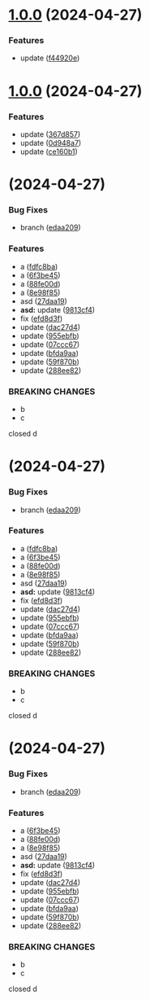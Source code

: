 # [1.0.0](https://github.com/Coderclc/client-api-plop/compare/v1.6.0...v1.0.0) (2024-04-27)

### Features

- update ([f44920e](https://github.com/Coderclc/client-api-plop/commit/f44920e4fa8f057e3765475bfc64e0efac74d040))

# [1.0.0](https://github.com/Coderclc/client-api-plop/compare/v1.1.0...v1.0.0) (2024-04-27)

### Features

- update ([367d857](https://github.com/Coderclc/client-api-plop/commit/367d8574e574c93c8753eaafb2a5503f54e7b75b))
- update ([0d948a7](https://github.com/Coderclc/client-api-plop/commit/0d948a7074ff6d12f42a432495b8dcb8dddfca0a))
- update ([ce160b1](https://github.com/Coderclc/client-api-plop/commit/ce160b1ad5ba4ee6a149b97936d0b14ca24f8750))

# (2024-04-27)

### Bug Fixes

- branch ([edaa209](https://github.com/Coderclc/client-api-plop/commit/edaa209e175285f8920e16a8696e397d1b840a2d))

### Features

- a ([fdfc8ba](https://github.com/Coderclc/client-api-plop/commit/fdfc8bacb7b51c422ab4d8164a2b5d3589296af4))
- a ([6f3be45](https://github.com/Coderclc/client-api-plop/commit/6f3be45ae9014dabdee0d02ab51b70e171e46d81))
- a ([88fe00d](https://github.com/Coderclc/client-api-plop/commit/88fe00dfc5ed057640382cc68aba36d1071cbdd7))
- a ([8e98f85](https://github.com/Coderclc/client-api-plop/commit/8e98f85c1a8c3ed0fa3e32aaf14c2e30653b6536))
- asd ([27daa19](https://github.com/Coderclc/client-api-plop/commit/27daa193b2e1ea1cd6eac05f2059b7a0cb54c5cc))
- **asd:** update ([9813cf4](https://github.com/Coderclc/client-api-plop/commit/9813cf487f56d7392e70b1c95b0ad59fc078148c))
- fix ([efd8d3f](https://github.com/Coderclc/client-api-plop/commit/efd8d3fe7f82f15741dec52741aae72e3058de60))
- update ([dac27d4](https://github.com/Coderclc/client-api-plop/commit/dac27d4f2ca6cd8c1d53c8514af040425b93be08))
- update ([955ebfb](https://github.com/Coderclc/client-api-plop/commit/955ebfbc72fb744d9d9e1192989df6c51888ea1e))
- update ([07ccc67](https://github.com/Coderclc/client-api-plop/commit/07ccc674bb30516eb88c1ed59ef025d8b47e5e21))
- update ([bfda9aa](https://github.com/Coderclc/client-api-plop/commit/bfda9aaa3d152b06ededa6036522bf06711c8ce1))
- update ([59f870b](https://github.com/Coderclc/client-api-plop/commit/59f870b61c8279495a865337c4c908b9d33a7a52))
- update ([288ee82](https://github.com/Coderclc/client-api-plop/commit/288ee8287e0a6f58ee9e3c50e0ef9f8fa8306f41))

### BREAKING CHANGES

- b
- c

closed d

# (2024-04-27)

### Bug Fixes

- branch ([edaa209](https://github.com/Coderclc/client-api-plop/commit/edaa209e175285f8920e16a8696e397d1b840a2d))

### Features

- a ([fdfc8ba](https://github.com/Coderclc/client-api-plop/commit/fdfc8bacb7b51c422ab4d8164a2b5d3589296af4))
- a ([6f3be45](https://github.com/Coderclc/client-api-plop/commit/6f3be45ae9014dabdee0d02ab51b70e171e46d81))
- a ([88fe00d](https://github.com/Coderclc/client-api-plop/commit/88fe00dfc5ed057640382cc68aba36d1071cbdd7))
- a ([8e98f85](https://github.com/Coderclc/client-api-plop/commit/8e98f85c1a8c3ed0fa3e32aaf14c2e30653b6536))
- asd ([27daa19](https://github.com/Coderclc/client-api-plop/commit/27daa193b2e1ea1cd6eac05f2059b7a0cb54c5cc))
- **asd:** update ([9813cf4](https://github.com/Coderclc/client-api-plop/commit/9813cf487f56d7392e70b1c95b0ad59fc078148c))
- fix ([efd8d3f](https://github.com/Coderclc/client-api-plop/commit/efd8d3fe7f82f15741dec52741aae72e3058de60))
- update ([dac27d4](https://github.com/Coderclc/client-api-plop/commit/dac27d4f2ca6cd8c1d53c8514af040425b93be08))
- update ([955ebfb](https://github.com/Coderclc/client-api-plop/commit/955ebfbc72fb744d9d9e1192989df6c51888ea1e))
- update ([07ccc67](https://github.com/Coderclc/client-api-plop/commit/07ccc674bb30516eb88c1ed59ef025d8b47e5e21))
- update ([bfda9aa](https://github.com/Coderclc/client-api-plop/commit/bfda9aaa3d152b06ededa6036522bf06711c8ce1))
- update ([59f870b](https://github.com/Coderclc/client-api-plop/commit/59f870b61c8279495a865337c4c908b9d33a7a52))
- update ([288ee82](https://github.com/Coderclc/client-api-plop/commit/288ee8287e0a6f58ee9e3c50e0ef9f8fa8306f41))

### BREAKING CHANGES

- b
- c

closed d

# (2024-04-27)

### Bug Fixes

- branch ([edaa209](https://github.com/Coderclc/client-api-plop/commit/edaa209e175285f8920e16a8696e397d1b840a2d))

### Features

- a ([6f3be45](https://github.com/Coderclc/client-api-plop/commit/6f3be45ae9014dabdee0d02ab51b70e171e46d81))
- a ([88fe00d](https://github.com/Coderclc/client-api-plop/commit/88fe00dfc5ed057640382cc68aba36d1071cbdd7))
- a ([8e98f85](https://github.com/Coderclc/client-api-plop/commit/8e98f85c1a8c3ed0fa3e32aaf14c2e30653b6536))
- asd ([27daa19](https://github.com/Coderclc/client-api-plop/commit/27daa193b2e1ea1cd6eac05f2059b7a0cb54c5cc))
- **asd:** update ([9813cf4](https://github.com/Coderclc/client-api-plop/commit/9813cf487f56d7392e70b1c95b0ad59fc078148c))
- fix ([efd8d3f](https://github.com/Coderclc/client-api-plop/commit/efd8d3fe7f82f15741dec52741aae72e3058de60))
- update ([dac27d4](https://github.com/Coderclc/client-api-plop/commit/dac27d4f2ca6cd8c1d53c8514af040425b93be08))
- update ([955ebfb](https://github.com/Coderclc/client-api-plop/commit/955ebfbc72fb744d9d9e1192989df6c51888ea1e))
- update ([07ccc67](https://github.com/Coderclc/client-api-plop/commit/07ccc674bb30516eb88c1ed59ef025d8b47e5e21))
- update ([bfda9aa](https://github.com/Coderclc/client-api-plop/commit/bfda9aaa3d152b06ededa6036522bf06711c8ce1))
- update ([59f870b](https://github.com/Coderclc/client-api-plop/commit/59f870b61c8279495a865337c4c908b9d33a7a52))
- update ([288ee82](https://github.com/Coderclc/client-api-plop/commit/288ee8287e0a6f58ee9e3c50e0ef9f8fa8306f41))

### BREAKING CHANGES

- b
- c

closed d
